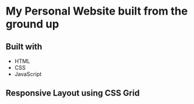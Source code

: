 # My Personal Website built from the ground up
## Built with
- HTML
- CSS
- JavaScript

## Responsive Layout using CSS Grid
